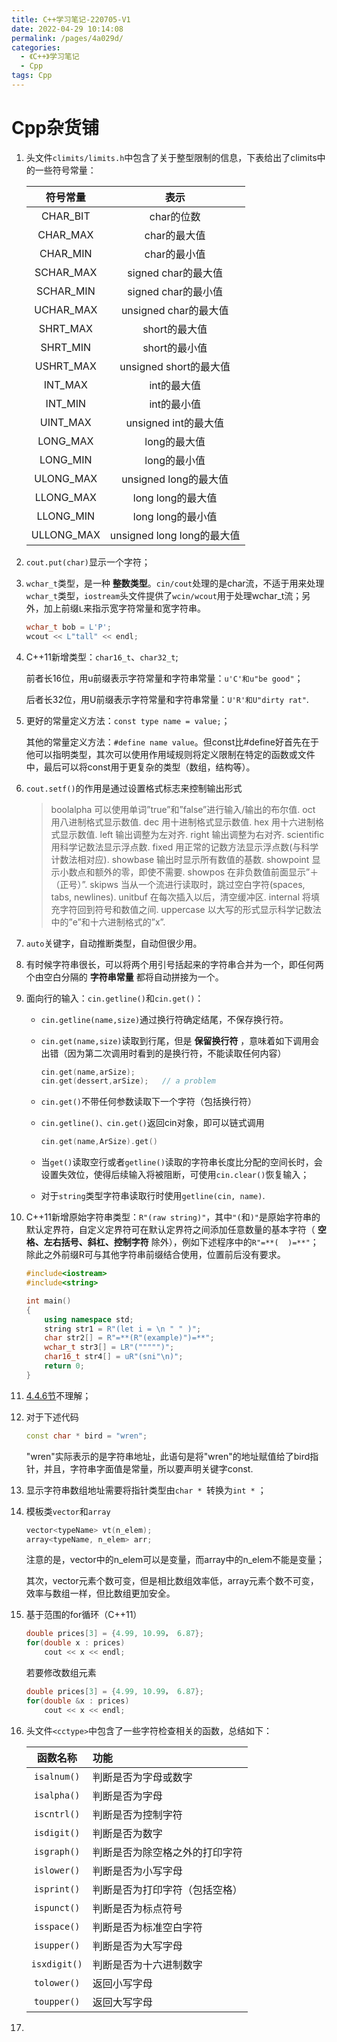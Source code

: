 ```yaml
---
title: C++学习笔记-220705-V1
date: 2022-04-29 10:14:08
permalink: /pages/4a029d/
categories:
  - 《C++》学习笔记
  - Cpp
tags: Cpp
---
```

# Cpp杂货铺

1. 头文件`climits/limits.h`中包含了关于整型限制的信息，下表给出了climits中的一些符号常量：

   |  符号常量  |            表示            |
   | :--------: | :------------------------: |
   |  CHAR_BIT  |         char的位数         |
   |  CHAR_MAX  |        char的最大值        |
   |  CHAR_MIN  |        char的最小值        |
   | SCHAR_MAX  |    signed char的最大值     |
   | SCHAR_MIN  |    signed char的最小值     |
   | UCHAR_MAX  |   unsigned char的最大值    |
   |  SHRT_MAX  |       short的最大值        |
   |  SHRT_MIN  |       short的最小值        |
   | USHRT_MAX  |   unsigned short的最大值   |
   |  INT_MAX   |        int的最大值         |
   |  INT_MIN   |        int的最小值         |
   |  UINT_MAX  |    unsigned int的最大值    |
   |  LONG_MAX  |        long的最大值        |
   |  LONG_MIN  |        long的最小值        |
   | ULONG_MAX  |   unsigned long的最大值    |
   | LLONG_MAX  |     long long的最大值      |
   | LLONG_MIN  |     long long的最小值      |
   | ULLONG_MAX | unsigned long long的最大值 |

2. `cout.put(char)`显示一个字符；

3. `wchar_t`类型，是一种 **整数类型**。`cin/cout`处理的是char流，不适于用来处理`wchar_t`类型，`iostream`头文件提供了`wcin/wcout`用于处理wchar_t流；另外，加上前缀`L`来指示宽字符常量和宽字符串。

   ```cpp
   wchar_t bob = L'P';
   wcout << L"tall" << endl;
   ```

4. C++11新增类型：`char16_t`、`char32_t`;

   前者长16位，用u前缀表示字符常量和字符串常量：`u'C'和u"be good"`；

   后者长32位，用U前缀表示字符常量和字符串常量：`U'R'和U"dirty rat"`.

5. 更好的常量定义方法：`const type name = value;`；

   其他的常量定义方法：`#define name value`。但const比#define好首先在于他可以指明类型，其次可以使用作用域规则将定义限制在特定的函数或文件中，最后可以将const用于更复杂的类型（数组，结构等）。

6. `cout.setf()`的作用是通过设置格式标志来控制输出形式

   > boolalpha    可以使用单词”true”和”false”进行输入/输出的布尔值.
   > oct    用八进制格式显示数值.
   > dec    用十进制格式显示数值.
   > hex    用十六进制格式显示数值.
   > left    输出调整为左对齐.
   > right    输出调整为右对齐.
   > scientific    用科学记数法显示浮点数.
   > fixed    用正常的记数方法显示浮点数(与科学计数法相对应).
   > showbase    输出时显示所有数值的基数.
   > showpoint    显示小数点和额外的零，即使不需要.
   > showpos    在非负数值前面显示”＋（正号）”.
   > skipws    当从一个流进行读取时，跳过空白字符(spaces, tabs, newlines).
   > unitbuf    在每次插入以后，清空缓冲区.
   > internal    将填充字符回到符号和数值之间.
   > uppercase    以大写的形式显示科学记数法中的”e”和十六进制格式的”x”.

7. `auto`关键字，自动推断类型，自动但很少用。

8. 有时候字符串很长，可以将两个用引号括起来的字符串合并为一个，即任何两个由空白分隔的 **字符串常量** 都将自动拼接为一个。

9. 面向行的输入：`cin.getline()`和`cin.get()`：

   + `cin.getline(name,size)`通过换行符确定结尾，不保存换行符。

   + `cin.get(name,size)`读取到行尾，但是 **保留换行符** ，意味着如下调用会出错（因为第二次调用时看到的是换行符，不能读取任何内容）

     ```cpp
     cin.get(name,arSize);
     cin.get(dessert,arSize);	// a problem
     ```

   + `cin.get()`不带任何参数读取下一个字符（包括换行符）

   + `cin.getline()、cin.get()`返回cin对象，即可以链式调用

     ```cpp
     cin.get(name,ArSize).get()
     ```

   + 当`get()`读取空行或者`getline()`读取的字符串长度比分配的空间长时，会设置失效位，使得后续输入将被阻断，可使用`cin.clear()`恢复输入；

   + 对于`string`类型字符串读取行时使用`getline(cin, name)`.

10. C++11新增原始字符串类型：`R"(raw string)"`，其中`"(`和`)"`是原始字符串的默认定界符，自定义定界符可在默认定界符之间添加任意数量的基本字符（ **空格、左右括号、斜杠、控制字符** 除外），例如下述程序中的`R"=**(  )=**"`；除此之外前缀R可与其他字符串前缀结合使用，位置前后没有要求。
    ```cpp
    #include<iostream>
    #include<string>
    
    int main()
    {
        using namespace std;
        string str1 = R"(let i = \n " " )";
        char str2[] = R"=**(R"(example)")=**";
        wchar_t str3[] = LR"(""""")";
        char16_t str4[] = uR"(sni"\n)";
        return 0;
    }
    ```

11. <u>4.4.6节</u>不理解；

12. 对于下述代码

    ```cpp
    const char * bird = "wren";
    ```

    "wren"实际表示的是字符串地址，此语句是将"wren"的地址赋值给了bird指针，并且，字符串字面值是常量，所以要声明关键字const.

13. 显示字符串数组地址需要将指针类型由`char * `转换为`int *` ；

14. 模板类`vector`和`array` 

    ```cpp
    vector<typeName> vt(n_elem);
    array<typeName, n_elem> arr;
    ```

    注意的是，vector中的n_elem可以是变量，而array中的n_elem不能是变量；

    其次，vector元素个数可变，但是相比数组效率低，array元素个数不可变，效率与数组一样，但比数组更加安全。
    
15. 基于范围的for循环（C++11）

    ```cpp
    double prices[3] = {4.99, 10.99， 6.87};
    for(double x : prices)
        cout << x << endl;
    ```

    若要修改数组元素

    ```cpp
    double prices[3] = {4.99, 10.99， 6.87};
    for(double &x : prices)
        cout << x << endl;
    ```


16. 头文件`<cctype>`中包含了一些字符检查相关的函数，总结如下：

    |   函数名称   | 功能                           |
    | :----------: | :----------------------------- |
    | `isalnum()`  | 判断是否为字母或数字           |
    | `isalpha()`  | 判断是否为字母                 |
    | `iscntrl()`  | 判断是否为控制字符             |
    | `isdigit()`  | 判断是否为数字                 |
    | `isgraph()`  | 判断是否为除空格之外的打印字符 |
    | `islower()`  | 判断是否为小写字母             |
    | `isprint()`  | 判断是否为打印字符（包括空格） |
    | `ispunct()`  | 判断是否为标点符号             |
    | `isspace()`  | 判断是否为标准空白字符         |
    | `isupper()`  | 判断是否为大写字母             |
    | `isxdigit()` | 判断是否为十六进制数字         |
    | `tolower()`  | 返回小写字母                   |
    | `toupper()`  | 返回大写字母                   |

17. 
